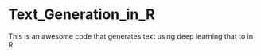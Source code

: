 # Text_Generation_in_R
This is an awesome code that generates text using deep learning that to in R
